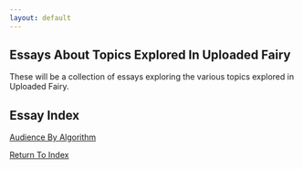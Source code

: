 ```yaml
---
layout: default
---
```

## Essays About Topics Explored In Uploaded Fairy

These will be a collection of essays exploring the various topics explored in Uploaded Fairy.

## Essay Index
[Audience By Algorithm](https://lwflouisa.github.io/uploadedfairyalt/essays/audiencebyalgorithm.html)

[Return To Index](https://lwflouisa.github.io/uploadedfairyalt/)
